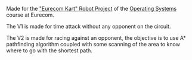 Made for the ["Eurecom Kart" Robot Project](https://perso.telecom-paristech.fr/apvrille/OS/projects_fall2021.html) of the [Operating Systems](https://perso.telecom-paristech.fr/apvrille/OS/index.html) course at Eurecom.

The V1 is made for time attack without any opponent on the circuit.

The V2 is made for racing against an opponent, the objective is to use A* pathfinding algorithm coupled with some scanning of the area to know where to go with the shortest path.
